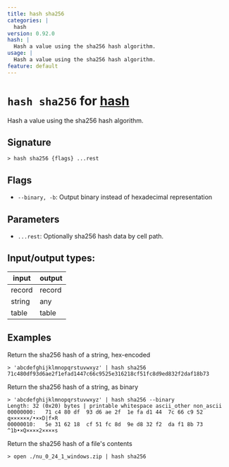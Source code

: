```yaml
---
title: hash sha256
categories: |
  hash
version: 0.92.0
hash: |
  Hash a value using the sha256 hash algorithm.
usage: |
  Hash a value using the sha256 hash algorithm.
feature: default
---
```

<!-- This file is automatically generated. Please edit the command in https://github.com/nushell/nushell instead. -->

# `hash sha256` for [hash](/commands/categories/hash.md)

<div class='command-title'>Hash a value using the sha256 hash algorithm.</div>

## Signature

```> hash sha256 {flags} ...rest```

## Flags

 -  `--binary, -b`: Output binary instead of hexadecimal representation

## Parameters

 -  `...rest`: Optionally sha256 hash data by cell path.


## Input/output types:

| input  | output |
| ------ | ------ |
| record | record |
| string | any    |
| table  | table  |
## Examples

Return the sha256 hash of a string, hex-encoded
```nu
> 'abcdefghijklmnopqrstuvwxyz' | hash sha256
71c480df93d6ae2f1efad1447c66c9525e316218cf51fc8d9ed832f2daf18b73
```

Return the sha256 hash of a string, as binary
```nu
> 'abcdefghijklmnopqrstuvwxyz' | hash sha256 --binary
Length: 32 (0x20) bytes | printable whitespace ascii_other non_ascii
00000000:   71 c4 80 df  93 d6 ae 2f  1e fa d1 44  7c 66 c9 52   q××××××/•××D|f×R
00000010:   5e 31 62 18  cf 51 fc 8d  9e d8 32 f2  da f1 8b 73   ^1b•×Q××××2××××s

```

Return the sha256 hash of a file's contents
```nu
> open ./nu_0_24_1_windows.zip | hash sha256

```
